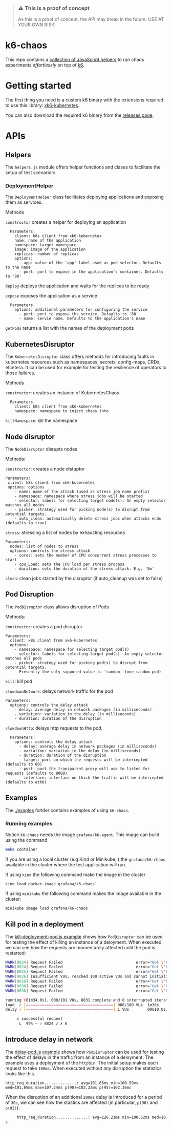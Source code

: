 > ### ⚠️ This is a proof of concept
>
> As this is a proof of concept, the API may break in the future. USE AT YOUR OWN RISK!

# k6-chaos

This repo contains a [collection of JavaScript helpers](./src/chaos.js) to run chaos experiments *effortlessly* on top of [k6](https://k6.io).

# Getting started

The first thing you need is a custom k6 binary with the extensions required to use this library: [xk6-kubernetes](https://github.com/grafana/xk6-kubernetes). 

You can also download the required k6 binary from the [releases page](https://github.com/grafana/k6-jslib-chaos/releases).


# APIs

## Helpers

The `helpers.js` module offers helper functions and clases to facilitate the setup of test scenariors

### DeploymentHelper

The `DeploymentHelper` class facilitates deploying applications and exposing them as services.

Methods

`constructor` creates a helper for deploying an application

      Parameters:
        client: k8s client from xk6-kubernetes
        name: name of the application
        namespace: target namespace
        image: image of the application
        replicas: number of replicas
        options:
          - app: value of the 'app' label used as pod selector. Defaults to the name
          - port: port to expose in the application's container. Defaults to '80' 

`deploy` deploys the application and waits for the replicas to be ready

`expose` exposes the application as a service

      Parameters
        options: additional parameters for configuring the service
          - port: port to expose the service. Defaults to '80'
          - name: servie name. Defaults to the application's name

`getPods` returns a list with the names of the deployment pods


## KubernetesDisruptor

The `KubernetesDisruptor` class offers methods for introducing faults in kubernetes resources such as namespaces, secrets, config-maps, CRDs, etcetera. It can be used for
example for testing the resilience of operators to those failures.

Methods

`constructor`: creates an instance of KubernetesChaos

      Parameters
        client: k8s client from xk6-kubernetes
        namespace: namespace to inject chaos into

`killNamespace`: kill the namespace


## Node disruptor

The `NodeDisruptor` disrupts nodes

Methods:

`constructor`: creates a node distuptor

    Parameters:
     client: k8s client from xk6-kubernetes
     options: options
        - name: name of the attack (used as stress job name prefix)
        - namespace: namespace where stress jobs will be started
        - selector: labels for selecting target node(s). An empty selector matches all nodes
        - picker: strategy used for picking node(s) to disrupt from potential targets.
        - auto_clean: automatically delete stress jobs when attacks ends (defaults to true)

`stress`: stressing a list of nodes by exhausting resources

    Parameters:
      nodes: list of nodes to stress
      options: controls the stress attack
        - cores: sets the number of CPU concurrent stress processes to start
        - cpu_Load: sets the CPU load per stress process
        - duration: sets the duration of the stress attack. E.g. '5m'

`clean`: clean jobs started by the disruptor (if auto_cleanup was set to false)

## Pod Disruption

The `PodDisruptor` class allows disruption of Pods

Methods:

`constructor`: creates a pod disruptor

    Parameters:
      client: k8s client from xk6-kubernetes
      options:
        - namespace: namespace for selecting target pod(s) 
        - selector: labels for selecting target pod(s). An empty selector matches all pods
        - picker: strategy used for picking pod(s) to disrupt from potential targets.
          Presenlty the only suppored value is 'ramdom' (one random pod)

`kill`: kill pod

`slowdownNetwork`: delays network traffic for the pod

    Parameters:
      options: controls the delay attack
        - delay: average delay in network packages (in milliseconds)
        - variation: variation in the delay (in milliseconds)
        - duration: duration of the disruption 

`slowdownHttp`: delays http requests to the pod.

      Parameters:
        options: controls the delay attack
          - delay: average delay in network packages (in milliseconds)
          - variation: variation in the delay (in milliseconds)
          - duration: duration of the disruption
          - target: port on which the requests will be intercepted (defaults to 80)
          - port: port the transparent proxy will use to listen for requests (defaults to 8080)
          - interface: interface on thich the traffic will be intercepted (defaults to eth0)

## Examples

The [./exaples](./examples) forlder contains examples of using `k6-chaos`. 


### Running examples
Notice `k6-chaos` needs the image `grafana/k6-agent`. This image can build using the command

```bash
make container
```

If you are using a local cluster (e.g Kind or Minikube, ) the `grafana/k6-chaos` available in the cluster where the test application will run. 

If using `kind` the following command make the image in the cluster

```
kind load docker-image grafana/k6-chaos`
```

If using `minikube` the following command makes the image available in the cluster:

```bash
minikube image load grafana/k6-chaos
```

## Kill pod in a deployment

The [kill-deployment-pod.js example](examples/kill-deployment-pod.js) shows how `PodDisruptor` can be used for testing the effect of killing an instance of a deloyment. When executed, we can see how the requests are momentarely affected until the pod is restarted:


```bash
WARN[0024] Request Failed                                error="Get \"http://172.18.255.200\": dial tcp 172.18.255.200:80: connect: connection refused"
WARN[0024] Request Failed                                error="Get \"http://172.18.255.200\": dial tcp 172.18.255.200:80: connect: connection refused"
WARN[0025] Request Failed                                error="Get \"http://172.18.255.200\": dial tcp 172.18.255.200:80: connect: connection refused"
WARN[0026] Insufficient VUs, reached 100 active VUs and cannot initialize more  executor=constant-arrival-rate scenario=load
WARN[0026] Request Failed                                error="Get \"http://172.18.255.200\": dial tcp 172.18.255.200:80: connect: connection refused"
WARN[0030] Request Failed                                error="Get \"http://172.18.255.200\": dial tcp 172.18.255.200:80: connect: no route to host"
WARN[0030] Request Failed                                error="Get \"http://172.18.255.200\": dial tcp 172.18.255.200:80: connect: no route to host"

running (01m34.0s), 000/101 VUs, 8831 complete and 0 interrupted iterations
load  ✓ [======================================] 000/100 VUs  1m30s           100.00 iters/s
delay ✓ [======================================] 1 VUs        00m10.0s/10m0s  1/1 shared iters

     ✗ successful request
      ↳  99% — ✓ 8824 / ✗ 6

```

## Introduce delay in network

The [delay-pod.js example](examples/delay-pod.js) shows how `PodDisruptor` can be used for testing the effect of delays in the traffic from an instance of a deloyment. The example uses a deployment of the `httpbin`. The initial setup makes each request to take `100ms`. When executed without any disruption the statistics looks like this.

```
http_req_duration..............: avg=101.66ms min=100.59ms med=101.69ms max=107.24ms p(90)=102.22ms p(95)=102.36ms
```

When the disruption of an additional `200ms` delay is introduced for a period of `30s`, we can see how the stastics are affected (in particular, `p(90)` and `p(95)`):

```bash
     http_req_duration..............: avg=126.21ms min=100.52ms med=101.7ms  max=952.95ms p(90)=301.28ms p(95)=301.8ms 
s
```
